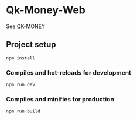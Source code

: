 # Qk-Money-Web

See [QK-MONEY](https://github.com/ycf1998/qk-money)

## Project setup

```
npm install
```

### Compiles and hot-reloads for development

```
npm run dev
```

### Compiles and minifies for production

```
npm run build
```
